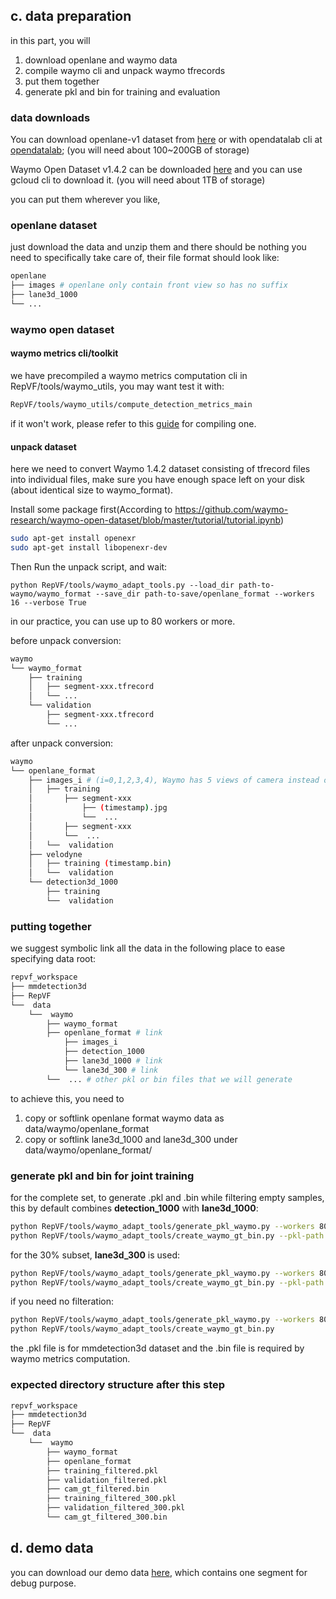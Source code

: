 ## c. data preparation

in this part, you will
1) download openlane and waymo data
2) compile waymo cli and unpack waymo tfrecords
3) put them together
4) generate pkl and bin for training and evaluation

### data downloads
You can download openlane-v1 dataset from [here](https://github.com/OpenDriveLab/OpenLane/blob/main/data/README.md) or with opendatalab cli at [opendatalab](https://opendatalab.com/OpenDriveLab/OpenLane); (you will need about 100~200GB of storage)

Waymo Open Dataset v1.4.2 can be downloaded [here](https://waymo.com/open/licensing/?continue=%2Fopen%2Fdownload%2F) and you can use gcloud cli to download it. (you will need about 1TB of storage)

you can put them wherever you like, 
### openlane dataset

just download the data and unzip them and there should be nothing you need to specifically take care of, their file format should look like:
```bash
openlane
├── images # openlane only contain front view so has no suffix
├── lane3d_1000
└── ...
```

### waymo open dataset

#### waymo metrics cli/toolkit
we have precompiled a waymo metrics computation cli in RepVF/tools/waymo_utils, you may want test it with:
```bash
RepVF/tools/waymo_utils/compute_detection_metrics_main
```
if it won't work, please refer to this [guide](waymo_toolkit.md) for compiling one.


#### unpack dataset
here we need to convert Waymo 1.4.2 dataset consisting of tfrecord files into individual files, make sure you have enough space left on your disk (about identical size to waymo_format).

Install some package first(According to https://github.com/waymo-research/waymo-open-dataset/blob/master/tutorial/tutorial.ipynb)
```bash
sudo apt-get install openexr
sudo apt-get install libopenexr-dev
```
Then Run the unpack script, and wait:
```
python RepVF/tools/waymo_adapt_tools.py --load_dir path-to-waymo/waymo_format --save_dir path-to-save/openlane_format --workers 16 --verbose True
```
in our practice, you can use up to 80 workers or more.

before unpack conversion:
```bash
waymo
└── waymo_format
    ├── training
    │   ├── segment-xxx.tfrecord
    │   └── ...
    └── validation
        ├── segment-xxx.tfrecord
        └── ...
```
after unpack conversion:
```bash
waymo
└── openlane_format
    ├── images_i # (i=0,1,2,3,4), Waymo has 5 views of camera instead of 6
    │   ├── training
    │       ├── segment-xxx
    │           ├── (timestamp).jpg
    │           └──  ...
    │       ├── segment-xxx
    │       └──  ...
    │   └──  validation
    ├── velodyne
    │   ├── training (timestamp.bin)
    │   └──  validation
    └── detection3d_1000
        ├── training
        └──  validation

```

### putting together

we suggest symbolic link all the data in the following place to ease specifying data root:

```bash
repvf_workspace
├── mmdetection3d
├── RepVF
└──  data
    └──  waymo
        ├── waymo_format
        ├── openlane_format # link
            ├── images_i
            ├── detection_1000
            ├── lane3d_1000 # link
            └── lane3d_300 # link
        └──  ... # other pkl or bin files that we will generate
```

to achieve this, you need to
1) copy or softlink openlane format waymo data as data/waymo/openlane_format
2) copy or softlink lane3d_1000 and lane3d_300 under data/waymo/openlane_format/


### generate pkl and bin for joint training
for the complete set, to generate .pkl and .bin while filtering empty samples, this by default combines **detection_1000** with **lane3d_1000**:
```bash
python RepVF/tools/waymo_adapt_tools/generate_pkl_waymo.py --workers 80 --filter_empty_gt --suffix filtered
python RepVF/tools/waymo_adapt_tools/create_waymo_gt_bin.py --pkl-path data/waymo/openlane_format/validation_filtered.pkl --bin-name cam_gt_filtered.bin
```
for the 30% subset, **lane3d_300** is used:
```bash
python RepVF/tools/waymo_adapt_tools/generate_pkl_waymo.py --workers 80 --filter_empty_gt --suffix filtered_300 --lane3d lane3d_300
python RepVF/tools/waymo_adapt_tools/create_waymo_gt_bin.py --pkl-path data/waymo/openlane_format/validation_filtered_300.pkl --bin-name cam_gt_filtered_300.bin 
```

if you need no filteration:
```bash
python RepVF/tools/waymo_adapt_tools/generate_pkl_waymo.py --workers 80
python RepVF/tools/waymo_adapt_tools/create_waymo_gt_bin.py
```

the .pkl file is for mmdetection3d dataset and the .bin file is required by waymo metrics computation.


### expected directory structure after this step

```bash
repvf_workspace
├── mmdetection3d
├── RepVF
└──  data
    └──  waymo
        ├── waymo_format
        ├── openlane_format
        ├── training_filtered.pkl
        ├── validation_filtered.pkl
        ├── cam_gt_filtered.bin
        ├── training_filtered_300.pkl
        ├── validation_filtered_300.pkl
        └── cam_gt_filtered_300.bin
```

## d. demo data
you can download our demo data [here](to-be-uploaded), which contains one segment for debug purpose.